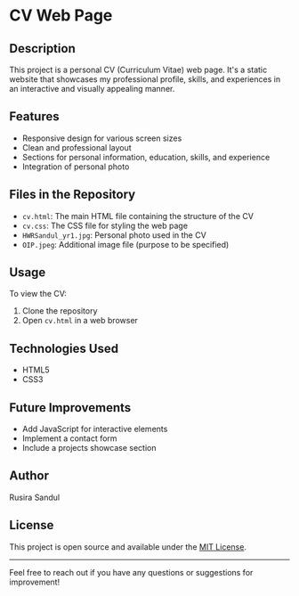 # CV Web Page

## Description
This project is a personal CV (Curriculum Vitae) web page. It's a static website that showcases my professional profile, skills, and experiences in an interactive and visually appealing manner.

## Features
- Responsive design for various screen sizes
- Clean and professional layout
- Sections for personal information, education, skills, and experience
- Integration of personal photo

## Files in the Repository
- `cv.html`: The main HTML file containing the structure of the CV
- `cv.css`: The CSS file for styling the web page
- `HWRSandul_yr1.jpg`: Personal photo used in the CV
- `OIP.jpeg`: Additional image file (purpose to be specified)

## Usage
To view the CV:
1. Clone the repository
2. Open `cv.html` in a web browser

## Technologies Used
- HTML5
- CSS3

## Future Improvements
- Add JavaScript for interactive elements
- Implement a contact form
- Include a projects showcase section

## Author
Rusira Sandul

## License
This project is open source and available under the [MIT License](LICENSE).

---

Feel free to reach out if you have any questions or suggestions for improvement!
